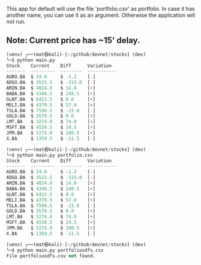 This app for default will use the file 'portfolio.csv' as portfolio. In case it has another name, you can use it as an argument. Otherwise the application will not run.

## Note: Current price has ~15' delay.

```python
(venv) ┌──(mat㉿kali)-[~/github/devnet/stocks] (dev)
└─$ python main.py
Stock    Current    Diff      Variation
-------  ---------  --------  -----------
AGRO.BA  $ 24.0     $ -1.2    [-]
ADGO.BA  $ 3515.5   $ -315.0  [-]
AMZN.BA  $ 4024.0   $ 14.0    [+]
BABA.BA  $ 4346.5   $ 248.5   [+]
GLNT.BA  $ 6422.5   $ 0.0     [+]
MELI.BA  $ 4370.5   $ 57.0    [+]
TSLA.BA  $ 7596.5   $ -23.0   [-]
GOLD.BA  $ 3570.5   $ 0.0     [+]
LMT.BA   $ 3274.0   $ 74.0    [+]
MSFT.BA  $ 4538.5   $ 24.5    [+]
JPM.BA   $ 5274.0   $ 100.5   [+]
X.BA     $ 1359.5   $ -11.5   [-]
```

```python
(venv) ┌──(mat㉿kali)-[~/github/devnet/stocks] (dev)
└─$ python main.py portfolio.csv
Stock    Current    Diff      Variation
-------  ---------  --------  -----------
AGRO.BA  $ 24.0     $ -1.2    [-]
ADGO.BA  $ 3515.5   $ -315.0  [-]
AMZN.BA  $ 4024.0   $ 14.0    [+]
BABA.BA  $ 4346.5   $ 248.5   [+]
GLNT.BA  $ 6422.5   $ 0.0     [+]
MELI.BA  $ 4370.5   $ 57.0    [+]
TSLA.BA  $ 7596.5   $ -23.0   [-]
GOLD.BA  $ 3570.5   $ 0.0     [+]
LMT.BA   $ 3274.0   $ 74.0    [+]
MSFT.BA  $ 4538.5   $ 24.5    [+]
JPM.BA   $ 5274.0   $ 100.5   [+]
X.BA     $ 1359.5   $ -11.5   [-]
```

```python
(venv) ┌──(mat㉿kali)-[~/github/devnet/stocks] (dev)
└─$ python main.py portfoliosdfs.csv
File portfoliosdfs.csv not found.
```
